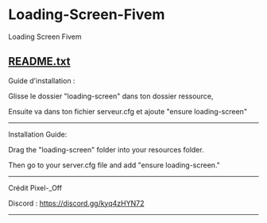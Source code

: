 # Loading-Screen-Fivem
Loading Screen Fivem

[README.txt](https://github.com/user-attachments/files/21803851/README.txt)
--------------------------------------------------------------------------------
Guide d'installation : 

Glisse le dossier "loading-screen" dans ton dossier ressource,

Ensuite va dans ton fichier serveur.cfg et ajoute "ensure loading-screen"



--------------------------------------------------------------------------------
Installation Guide:

Drag the "loading-screen" folder into your resources folder.

Then go to your server.cfg file and add "ensure loading-screen."

--------------------------------------------------------------------------------

Crédit Pixel-_Off

Discord : https://discord.gg/kyq4zHYN72

--------------------------------------------------------------------------------

